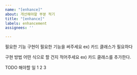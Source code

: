```yaml
---
name: "[enhance]"
about: 개선해야할 부분 적기
title: "[enhance]"
labels: enhancement
assignees: ''

---
```


필요한 기능
구현이 필요한 기능을 써주세요
ex) 카드 클래스가 필요하다

구현 방법
어떤 식으로 할 건지 적어주세요
ex) 카드 클래스를 추가한다.

TODO
 해야할 일 1
 2
 3
